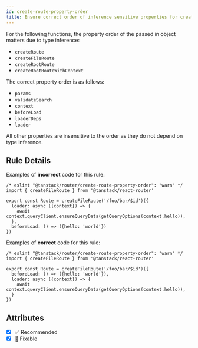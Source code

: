 ```yaml
---
id: create-route-property-order
title: Ensure correct order of inference sensitive properties for createRoute functions
---
```


For the following functions, the property order of the passed in object matters due to type inference:

- `createRoute`
- `createFileRoute`
- `createRootRoute`
- `createRootRouteWithContext`

The correct property order is as follows:

- `params`
- `validateSearch`
- `context`
- `beforeLoad`
- `loaderDeps`
- `loader`

All other properties are insensitive to the order as they do not depend on type inference.

## Rule Details

Examples of **incorrect** code for this rule:

```tsx
/* eslint "@tanstack/router/create-route-property-order": "warn" */
import { createFileRoute } from '@tanstack/react-router'

export const Route = createFileRoute('/foo/bar/$id')({
  loader: async ({context}) => {
    await context.queryClient.ensureQueryData(getQueryOptions(context.hello)),
  },
  beforeLoad: () => ({hello: 'world'})
})
```

Examples of **correct** code for this rule:

```tsx
/* eslint "@tanstack/router/create-route-property-order": "warn" */
import { createFileRoute } from '@tanstack/react-router'

export const Route = createFileRoute('/foo/bar/$id')({
  beforeLoad: () => ({hello: 'world'}),
  loader: async ({context}) => {
    await context.queryClient.ensureQueryData(getQueryOptions(context.hello)),
  }
})
```

## Attributes

- [x] ✅ Recommended
- [x] 🔧 Fixable
